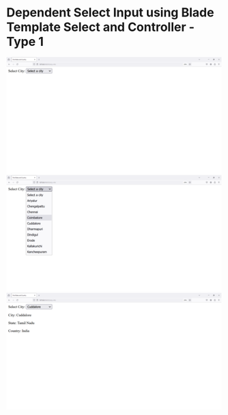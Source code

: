 # Dependent Select Input using Blade Template Select and Controller - Type 1

![Image](23.PNG)
![Image](24.PNG)
![Image](25.PNG)